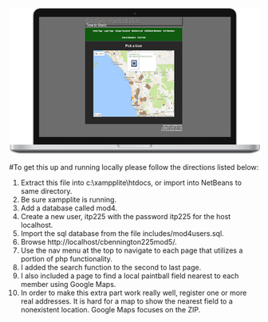 [![See it in action.](paintball-website.png)](http://paintball-website.herokuapp.com/index.php)

#To get this up and running locally please follow the directions listed below:

1. Extract this file into c:\xampplite\htdocs, or import into NetBeans to
    same directory.
2. Be sure xampplite is running.
3. Add a database called mod4.
4. Create a new user, itp225 with the password itp225 for the host localhost.
5. Import the sql database from the file includes/mod4users.sql.
6. Browse http://localhost/cbennington225mod5/.
7. Use the nav menu at the top to navigate to each page that utilizes a portion of php functionality.
8. I added the search function to the second to last page.
9. I also included a page to find a local paintball field nearest to each member using Google Maps.
10. In order to make this extra part work really well, register one or more real addresses. It is hard for a map to show the nearest field to a nonexistent location. Google Maps focuses on the ZIP.
